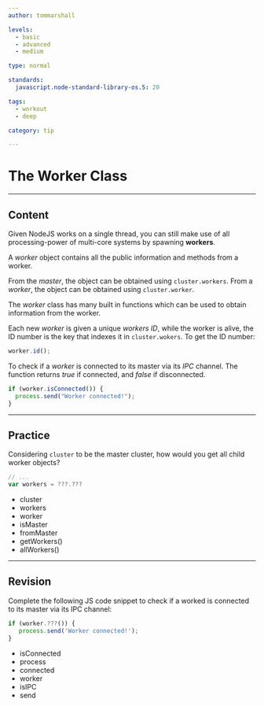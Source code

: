 ```yaml
---
author: tommarshall

levels:
  - basic
  - advanced
  - medium

type: normal

standards:
  javascript.node-standard-library-os.5: 20

tags:
  - workout
  - deep

category: tip

---
```


# The Worker Class

---

## Content

Given NodeJS works on a single thread, you can still make use of all processing-power of multi-core systems by spawning **workers**.

A _worker_ object contains all the public information and methods from a worker.

From the _master_, the object can be obtained using `cluster.workers`. From a _worker_, the object can be obtained using `cluster.worker`.

The _worker_ class has many built in functions which can be used to obtain information from the worker.

Each new _worker_ is given a unique _workers_ _ID_, while the worker is alive, the ID number is the key that indexes it in `cluster.wokers`. To get the ID number:

```javascript
worker.id();
```

To check if a _worker_ is connected to its master via its _IPC_ channel. The function returns _true_ if connected, and _false_ if disconnected.

```javascript
if (worker.isConnected()) {
  process.send("Worker connected!");
}
```

---

## Practice

Considering `cluster` to be the master cluster, how would you get all child worker objects?

```javascript
// ...
var workers = ???.???
```

- cluster
- workers
- worker
- isMaster
- fromMaster
- getWorkers()
- allWorkers()

---

## Revision

Complete the following JS code snippet to check if a worked is connected to its master via its IPC channel:

```javascript
if (worker.???()) {
   process.send('Worker connected!');
}
```

- isConnected
- process
- connected
- worker
- isIPC
- send
